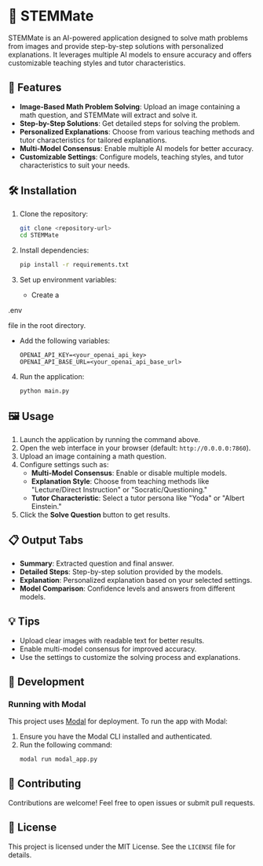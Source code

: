 # 🧮 STEMMate

STEMMate is an AI-powered application designed to solve math problems from images and provide step-by-step solutions with personalized explanations. It leverages multiple AI models to ensure accuracy and offers customizable teaching styles and tutor characteristics.

## 🚀 Features

- **Image-Based Math Problem Solving**: Upload an image containing a math question, and STEMMate will extract and solve it.
- **Step-by-Step Solutions**: Get detailed steps for solving the problem.
- **Personalized Explanations**: Choose from various teaching methods and tutor characteristics for tailored explanations.
- **Multi-Model Consensus**: Enable multiple AI models for better accuracy.
- **Customizable Settings**: Configure models, teaching styles, and tutor characteristics to suit your needs.

## 🛠️ Installation

1. Clone the repository:
   ```bash
   git clone <repository-url>
   cd STEMMate
   ```

2. Install dependencies:
   ```bash
   pip install -r requirements.txt
   ```

3. Set up environment variables:
   - Create a 

.env

 file in the root directory.
   - Add the following variables:
     ```
     OPENAI_API_KEY=<your_openai_api_key>
     OPENAI_API_BASE_URL=<your_openai_api_base_url>
     ```

4. Run the application:
   ```bash
   python main.py
   ```

## 🖼️ Usage

1. Launch the application by running the command above.
2. Open the web interface in your browser (default: `http://0.0.0.0:7860`).
3. Upload an image containing a math question.
4. Configure settings such as:
   - **Multi-Model Consensus**: Enable or disable multiple models.
   - **Explanation Style**: Choose from teaching methods like "Lecture/Direct Instruction" or "Socratic/Questioning."
   - **Tutor Characteristic**: Select a tutor persona like "Yoda" or "Albert Einstein."
5. Click the **Solve Question** button to get results.

## 📋 Output Tabs

- **Summary**: Extracted question and final answer.
- **Detailed Steps**: Step-by-step solution provided by the models.
- **Explanation**: Personalized explanation based on your selected settings.
- **Model Comparison**: Confidence levels and answers from different models.

## 💡 Tips

- Upload clear images with readable text for better results.
- Enable multi-model consensus for improved accuracy.
- Use the settings to customize the solving process and explanations.

## 🧰 Development

### Running with Modal
This project uses [Modal](https://modal.com) for deployment. To run the app with Modal:
1. Ensure you have the Modal CLI installed and authenticated.
2. Run the following command:
   ```bash
   modal run modal_app.py
   ```


## 🤝 Contributing

Contributions are welcome! Feel free to open issues or submit pull requests.

## 📄 License

This project is licensed under the MIT License. See the `LICENSE` file for details.

